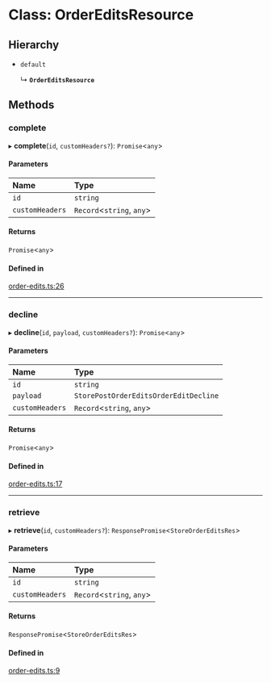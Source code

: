# Class: OrderEditsResource

## Hierarchy

- `default`

  ↳ **`OrderEditsResource`**

## Methods

### complete

▸ **complete**(`id`, `customHeaders?`): `Promise`<`any`\>

#### Parameters

| Name | Type |
| :------ | :------ |
| `id` | `string` |
| `customHeaders` | `Record`<`string`, `any`\> |

#### Returns

`Promise`<`any`\>

#### Defined in

[order-edits.ts:26](https://github.com/medusajs/medusa/blob/418ff2a33/packages/medusa-js/src/resources/order-edits.ts#L26)

___

### decline

▸ **decline**(`id`, `payload`, `customHeaders?`): `Promise`<`any`\>

#### Parameters

| Name | Type |
| :------ | :------ |
| `id` | `string` |
| `payload` | `StorePostOrderEditsOrderEditDecline` |
| `customHeaders` | `Record`<`string`, `any`\> |

#### Returns

`Promise`<`any`\>

#### Defined in

[order-edits.ts:17](https://github.com/medusajs/medusa/blob/418ff2a33/packages/medusa-js/src/resources/order-edits.ts#L17)

___

### retrieve

▸ **retrieve**(`id`, `customHeaders?`): `ResponsePromise`<`StoreOrderEditsRes`\>

#### Parameters

| Name | Type |
| :------ | :------ |
| `id` | `string` |
| `customHeaders` | `Record`<`string`, `any`\> |

#### Returns

`ResponsePromise`<`StoreOrderEditsRes`\>

#### Defined in

[order-edits.ts:9](https://github.com/medusajs/medusa/blob/418ff2a33/packages/medusa-js/src/resources/order-edits.ts#L9)
